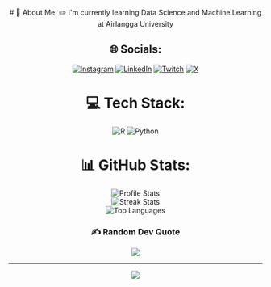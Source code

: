 <div align="center">
  # 💫 About Me:
  ✏️ I'm currently learning Data Science and Machine Learning at Airlangga University

  ## 🌐 Socials:
  [![Instagram](https://img.shields.io/badge/Instagram-%23E4405F.svg?logo=Instagram&logoColor=white)](https://instagram.com/zwniff) 
  [![LinkedIn](https://img.shields.io/badge/LinkedIn-%230077B5.svg?logo=linkedin&logoColor=white)](https://linkedin.com/in/zwniff) 
  [![Twitch](https://img.shields.io/badge/Twitch-%239146FF.svg?logo=Twitch&logoColor=white)](https://twitch.tv/zwniff) 
  [![X](https://img.shields.io/badge/X-black.svg?logo=X&logoColor=white)](https://x.com/zwniff) 
  
  # 💻 Tech Stack:
  ![R](https://img.shields.io/badge/r-%23276DC3.svg?style=for-the-badge&logo=r&logoColor=white) 
  ![Python](https://img.shields.io/badge/python-3670A0?style=for-the-badge&logo=python&logoColor=ffdd54)
  
  # 📊 GitHub Stats:
  <div align="center">
      <img src="https://github-readme-stats.vercel.app/api?username=zwniff&theme=dark&hide_border=false&include_all_commits=true&count_private=true" alt="Profile Stats"/><br/>
      <img src="https://github-readme-streak-stats.herokuapp.com/?user=zwniff&theme=dark&hide_border=false" alt="Streak Stats"/><br/>
      <img src="https://github-readme-stats.vercel.app/api/top-langs/?username=zwniff&theme=dark&hide_border=false&include_all_commits=true&count_private=true&layout=compact" alt="Top Languages"/>
  </div>

  ### ✍️ Random Dev Quote
  ![](https://quotes-github-readme.vercel.app/api?type=horizontal&theme=radical)
  
  ---
  [![](https://visitcount.itsvg.in/api?id=zwniff&icon=0&color=0)](https://visitcount.itsvg.in)
  <!-- Proudly created with GPRM ( https://gprm.itsvg.in ) -->
</div>
